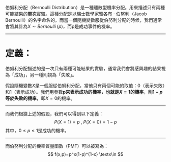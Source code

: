 伯努利分配（Bernoulli Distribution）是一種離散型機率分配。用來描述只有兩種可能結果的**單次**實驗。這種分配是以瑞士數學家雅各布 · 伯努利（Jacob Bernoulli）的名字命名的。而當一個隨機變數服從伯努利分配的時候，我們通常會將其計為$X\sim Bernoulli\;(p)$，而p是成功事件的機率。
- - -
# 定義：
伯努利分配描述的是一次只有兩種可能結果的實驗，通常我們會將感興趣的結果視為「成功」，另一種則視為「失敗」。

假設隨機變數$X$是一個服從伯努利分配，當他只有兩個可能的取值：0（表示失敗）和1（表示成功）。我們用參數**p來表示成功的機率，也就是$X=1$的機率**，**則$1-p$等於失敗的機率**，即$X=0$的機率。
- - -
而我們根據上述的假設，我們可以得到以下定義：
$$
P(X=1)=p\;,\;P(X=0)=1-p
$$
其中，$0\leq p \leq 1$是成功的機率。
- - -
而伯努利分配的機率質量函數（PMF）可以被寫為：
$$
f(x,p)=p^x(1-p)^{1-x} \textx\in
$$
